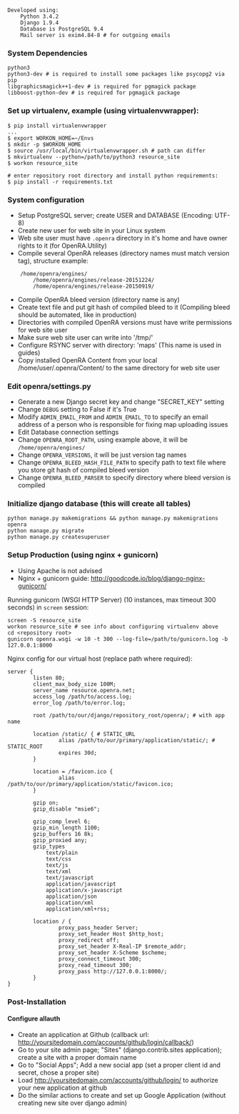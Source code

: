 ```
Developed using:
	Python 3.4.2
	Django 1.9.4
	Database is PostgreSQL 9.4
	Mail server is exim4.84-8 # for outgoing emails
```



### System Dependencies

```
python3
python3-dev # is required to install some packages like psycopg2 via pip
libgraphicsmagick++1-dev # is required for pgmagick package
libboost-python-dev # is required for pgmagick package
```



### Set up virtualenv, example (using virtualenvwrapper):

```
$ pip install virtualenvwrapper
...
$ export WORKON_HOME=~/Envs
$ mkdir -p $WORKON_HOME
$ source /usr/local/bin/virtualenvwrapper.sh # path can differ
$ mkvirtualenv --python=/path/to/python3 resource_site
$ workon resource_site

# enter repository root directory and install python requirements:
$ pip install -r requirements.txt
```



### System configuration

 * Setup PostgreSQL server; create USER and DATABASE (Encoding: UTF-8)
 * Create new user for web site in your Linux system
 * Web site user must have ```.openra``` directory in it's home and have owner rights to it (for OpenRA.Utility)
 * Compile several OpenRA releases (directory names must match version tag), structure example:
```
	/home/openra/engines/
		/home/openra/engines/release-20151224/
		/home/openra/engines/release-20150919/
```
 * Compile OpenRA bleed version (directory name is any)
 * Create text file and put git hash of compiled bleed to it (Compiling bleed should be automated, like in production)
 * Directories with compiled OpenRA versions must have write permissions for web site user
 * Make sure web site user can write into '/tmp/'
 * Configure RSYNC server with directory: 'maps' (This name is used in guides)
 * Copy installed OpenRA Content from your local /home/user/.openra/Content/ to the same directory for web site user



### Edit openra/settings.py

 * Generate a new Django secret key and change "SECRET_KEY" setting
 * Change ```DEBUG``` setting to False if it's True
 * Modify ```ADMIN_EMAIL_FROM``` and ```ADMIN_EMAIL_TO``` to specify an email address of a person who is responsible for fixing map uploading issues
 * Edit Database connection settings
 * Change ```OPENRA_ROOT_PATH```, using example above, it will be ```/home/openra/engines/```
 * Change ```OPENRA_VERSIONS```, it will be just version tag names
 * Change ```OPENRA_BLEED_HASH_FILE_PATH``` to specify path to text file where you store git hash of compiled bleed version
 * Change ```OPENRA_BLEED_PARSER``` to specify directory where bleed version is compiled



### Initialize django database (this will create all tables)

```
python manage.py makemigrations && python manage.py makemigrations openra
python manage.py migrate
python manage.py createsuperuser
```

### Setup Production (using nginx + gunicorn)
* Using Apache is not advised
* Nginx + gunicorn guide: http://goodcode.io/blog/django-nginx-gunicorn/

Running gunicorn (WSGI HTTP Server) (10 instances, max timeout 300 seconds) in ```screen``` session:

```
screen -S resource_site
workon resource_site # see info about configuring virtualenv above
cd <repository root>
gunicorn openra.wsgi -w 10 -t 300 --log-file=/path/to/gunicorn.log -b 127.0.0.1:8000
```

Nginx config for our virtual host (replace path where required):

```
server {
		listen 80;
		client_max_body_size 100M;
		server_name resource.openra.net;
		access_log /path/to/access.log;
		error_log /path/to/error.log;

		root /path/to/our/django/repository_root/openra/; # with app name

		location /static/ { # STATIC_URL
				alias /path/to/our/primary/application/static/; # STATIC_ROOT
				expires 30d;
		}

		location = /favicon.ico {
				alias /path/to/our/primary/application/static/favicon.ico;
		}

		gzip on;
		gzip_disable "msie6";

		gzip_comp_level 6;
		gzip_min_length 1100;
		gzip_buffers 16 8k;
		gzip_proxied any;
		gzip_types
			text/plain
			text/css
			text/js
			text/xml
			text/javascript
			application/javascript
			application/x-javascript
			application/json
			application/xml
			application/xml+rss;

		location / {
				proxy_pass_header Server;
				proxy_set_header Host $http_host;
				proxy_redirect off;
				proxy_set_header X-Real-IP $remote_addr;
				proxy_set_header X-Scheme $scheme;
				proxy_connect_timeout 300;
				proxy_read_timeout 300;
				proxy_pass http://127.0.0.1:8000/;
		}
}
```



### Post-Installation
#### Configure allauth
 * Create an application at Github (callback url: http://yoursitedomain.com/accounts/github/login/callback/)
 * Go to your site admin page; "Sites" (django.contrib.sites application); create a site with a proper domain name
 * Go to "Social Apps"; Add a new social app (set a proper client id and secret, chose a proper site)
 * Load http://yoursitedomain.com/accounts/github/login/  to authorize your new application at github
 * Do the similar actions to create and set up Google Application (without creating new site over django admin)
